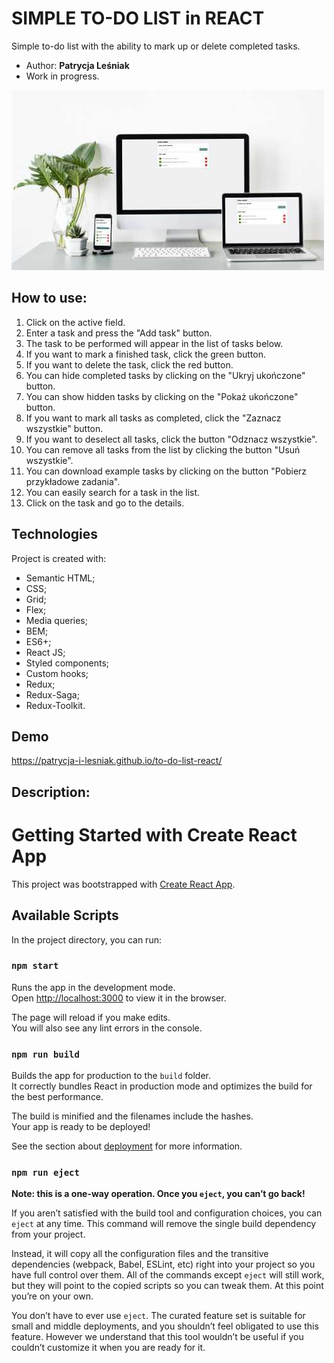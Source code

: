 # SIMPLE TO-DO LIST in REACT

Simple to-do list with the ability to mark up or delete completed tasks.

* Author: **Patrycja Leśniak**
* Work in progress.

![Screen](public/toDoListReactReadmeImage.jpg)


## How to use:
1. Click on the active field.
2. Enter a task and press the "Add task" button.
3. The task to be performed will appear in the list of tasks below.
4. If you want to mark a finished task, click the green button.
5. If you want to delete the task, click the red button.
6. You can hide completed tasks by clicking on the "Ukryj ukończone" button.
7. You can show hidden tasks by clicking on the "Pokaż ukończone" button.
8. If you want to mark all tasks as completed, click the "Zaznacz wszystkie" button.
9. If you want to deselect all tasks, click the button "Odznacz wszystkie".
10. You can remove all tasks from the list by clicking the button "Usuń wszystkie".
11. You can download example tasks by clicking on the button "Pobierz przykładowe zadania".
12. You can easily search for a task in the list.
13. Click on the task and go to the details.


## Technologies
Project is created with:
* Semantic HTML;
* CSS;
* Grid;
* Flex;
* Media queries;
* BEM;
* ES6+;
* React JS;
* Styled components;
* Custom hooks;
* Redux;
* Redux-Saga;
* Redux-Toolkit.

## Demo
https://patrycja-i-lesniak.github.io/to-do-list-react/

## Description:

# Getting Started with Create React App

This project was bootstrapped with [Create React App](https://github.com/facebook/create-react-app).

## Available Scripts

In the project directory, you can run:

### `npm start`

Runs the app in the development mode.\
Open [http://localhost:3000](http://localhost:3000) to view it in the browser.

The page will reload if you make edits.\
You will also see any lint errors in the console.

### `npm run build`

Builds the app for production to the `build` folder.\
It correctly bundles React in production mode and optimizes the build for the best performance.

The build is minified and the filenames include the hashes.\
Your app is ready to be deployed!

See the section about [deployment](https://facebook.github.io/create-react-app/docs/deployment) for more information.

### `npm run eject`

**Note: this is a one-way operation. Once you `eject`, you can’t go back!**

If you aren’t satisfied with the build tool and configuration choices, you can `eject` at any time. This command will remove the single build dependency from your project.

Instead, it will copy all the configuration files and the transitive dependencies (webpack, Babel, ESLint, etc) right into your project so you have full control over them. All of the commands except `eject` will still work, but they will point to the copied scripts so you can tweak them. At this point you’re on your own.

You don’t have to ever use `eject`. The curated feature set is suitable for small and middle deployments, and you shouldn’t feel obligated to use this feature. However we understand that this tool wouldn’t be useful if you couldn’t customize it when you are ready for it.

